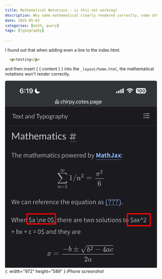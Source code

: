 ```yaml
---
title: Mathematical Notations - is this not working?
description: Why some mathematical clearly rendered correctly, some others just don't?
date: 2025-05-03
categories: [math, query]
tags: [typography]

---
```


I found out that when adding even a line to the index.html. 

```html
  <p>testing</p>
```

and then insert { { content } } into the `_layout/home.html`, the mathematical notations won't render correctly.


![Screen shot](/assets/images/IMG_1761.jpeg){: width="972" height="589" }
_iPhone screenshot_
